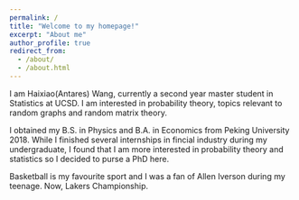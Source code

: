 ```yaml
---
permalink: /
title: "Welcome to my homepage!"
excerpt: "About me"
author_profile: true
redirect_from: 
  - /about/
  - /about.html
---
```


I am Haixiao(Antares) Wang, currently a second year master student in Statistics at UCSD. I am interested in probability theory, topics relevant to random graphs and random matrix theory.

I obtained my B.S. in Physics and B.A. in Economics from Peking University 2018. While I finished several internships in fincial industry during my undergraduate, I found that I am more interested in probability theory and statistics so I decided to purse a PhD here.

Basketball is my favourite sport and I was a fan of Allen Iverson during my teenage. Now, Lakers Championship.
